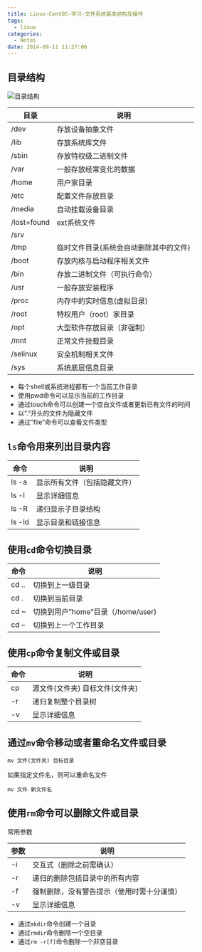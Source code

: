```yaml
---
title: Linux-CentOS-学习-文件系统基本结构及操作
tags:
  - linux
categories:
  - Notes
date: 2014-09-11 11:27:06
---
```

## 目录结构

![目录结构](http://7xssec.com2.z0.glb.clouddn.com/notes-linux-catalog-1.jpg)

|目录|说明|
|---|---|
|/dev|存放设备抽象文件|
|/lib|存放系统库文件|
|/sbin|存放特权级二进制文件|
|/var|一般存放经常变化的数据|
|/home|用户家目录|
|/etc|配置文件存放目录|
|/media|自动挂载设备目录|
|/lost+found|ext系统文件|
|/srv||
|/tmp|临时文件目录(系统会自动删除其中的文件)|
|/boot|存放内核与启动程序相关文件|
|/bin|存放二进制文件（可执行命令）|
|/usr|一般存放安装程序|
|/proc|内存中的实时信息(虚拟目录)|
|/root|特权用户（root）家目录|
|/opt|大型软件存放目录（非强制）|
|/mnt|正常文件挂载目录|
|/selinux|安全机制相关文件|
|/sys|系统底层信息目录|

- 每个shell或系统进程都有一个当前工作目录
- 使用pwd命令可以显示当前的工作目录
- 通过touch命令可以创建一个空白文件或者更新已有文件的时间
- 以”.”开头的文件为隐藏文件
- 通过”file”命令可以查看文件类型

## `ls`命令用来列出目录内容

|命令|说明|
|---|---|
|ls -a|显示所有文件（包括隐藏文件）|
|ls -l|显示详细信息|
|ls -R|递归显示子目录结构|
|ls -ld|显示目录和链接信息|

## 使用`cd`命令切换目录

|命令|说明|
|---|---|
|cd ..|切换到上一级目录|
|cd .|切换到当前目录|
|cd ~|切换到用户”home”目录（/home/user)|
|cd –|切换到上一个工作目录|

## 使用`cp`命令复制文件或目录

|命令|说明|
|---|---|
|cp|源文件(文件夹) 目标文件(文件夹)|
|   -r|递归复制整个目录树|
|   -v|显示详细信息|

## 通过`mv`命令移动或者重命名文件或目录

```
mv 文件(文件夹) 目标目录
```

如果指定文件名，则可以重命名文件

```
mv 文件 新文件名
```

## 使用`rm`命令可以删除文件或目录

常用参数

|参数|说明|
|---|---|
|-i|交互式（删除之前需确认）|
|-r|递归的删除包括目录中的所有内容|
|-f|强制删除，没有警告提示（使用时需十分谨慎）|
|-v|显示详细信息|

- 通过`mkdir`命令创建一个目录
- 通过`rmdir`命令删除一个空目录
- 通过`rm -r[f]`命令删除一个非空目录